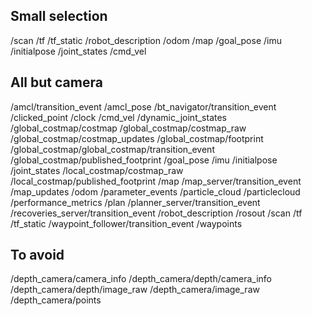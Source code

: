 
## Small selection
/scan /tf /tf_static /robot_description /odom /map /goal_pose /imu /initialpose /joint_states /cmd_vel

## All but camera
/amcl/transition_event /amcl_pose /bt_navigator/transition_event /clicked_point /clock /cmd_vel /dynamic_joint_states /global_costmap/costmap /global_costmap/costmap_raw /global_costmap/costmap_updates /global_costmap/footprint /global_costmap/global_costmap/transition_event /global_costmap/published_footprint /goal_pose /imu /initialpose /joint_states /local_costmap/costmap_raw /local_costmap/published_footprint /map /map_server/transition_event /map_updates /odom /parameter_events /particle_cloud /particlecloud /performance_metrics /plan /planner_server/transition_event /recoveries_server/transition_event /robot_description /rosout /scan /tf /tf_static /waypoint_follower/transition_event /waypoints



## To avoid 
/depth_camera/camera_info
/depth_camera/depth/camera_info
/depth_camera/depth/image_raw
/depth_camera/image_raw
/depth_camera/points
